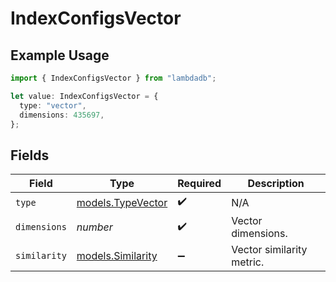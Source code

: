 # IndexConfigsVector

## Example Usage

```typescript
import { IndexConfigsVector } from "lambdadb";

let value: IndexConfigsVector = {
  type: "vector",
  dimensions: 435697,
};
```

## Fields

| Field                                        | Type                                         | Required                                     | Description                                  |
| -------------------------------------------- | -------------------------------------------- | -------------------------------------------- | -------------------------------------------- |
| `type`                                       | [models.TypeVector](../models/typevector.md) | :heavy_check_mark:                           | N/A                                          |
| `dimensions`                                 | *number*                                     | :heavy_check_mark:                           | Vector dimensions.                           |
| `similarity`                                 | [models.Similarity](../models/similarity.md) | :heavy_minus_sign:                           | Vector similarity metric.                    |